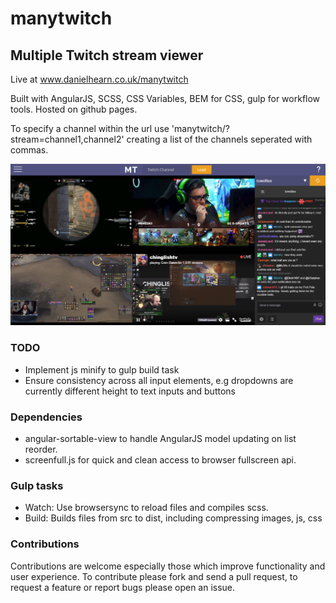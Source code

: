 # manytwitch
## Multiple Twitch stream viewer

Live at www.danielhearn.co.uk/manytwitch

Built with AngularJS, SCSS, CSS Variables, BEM for CSS, gulp for workflow tools.
Hosted on github pages.

To specify a channel within the url use 'manytwitch/?stream=channel1,channel2' creating a list of the channels seperated with commas.

![GitHub Logo](readme-assets/manytwitch1.png)

### TODO
- Implement js minify to gulp build task
- Ensure consistency across all input elements, e.g dropdowns are currently different height to text inputs and buttons

### Dependencies
- angular-sortable-view to handle AngularJS model updating on list reorder.
- screenfull.js for quick and clean access to browser fullscreen api.

### Gulp tasks
- Watch: Use browsersync to reload files and compiles scss.
- Build: Builds files from src to dist, including compressing images, js, css

### Contributions

Contributions are welcome especially those which improve functionality and user experience.
To contribute please fork and send a pull request, to request a feature or report bugs please open an issue.

